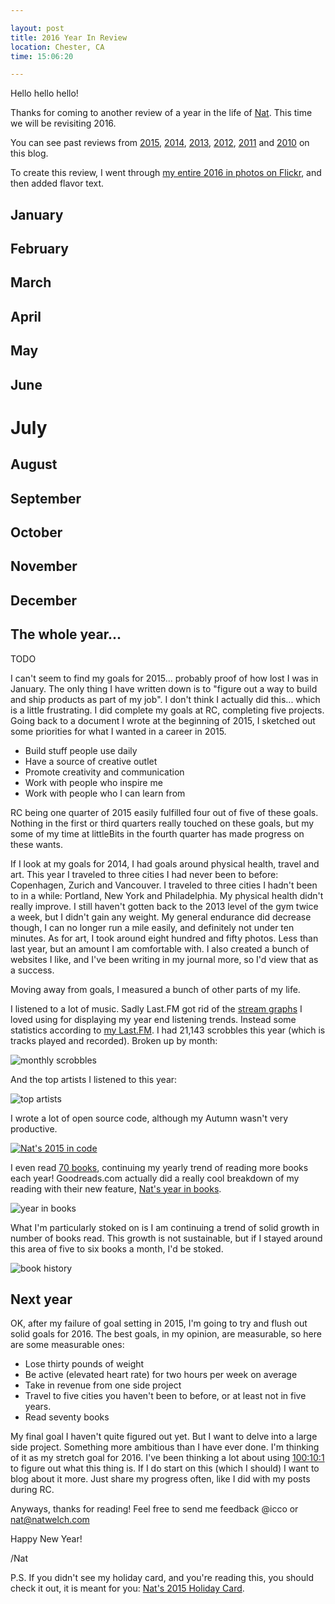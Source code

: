 ```yaml
---

layout: post
title: 2016 Year In Review
location: Chester, CA
time: 15:06:20

---
```


Hello hello hello!

Thanks for coming to another review of a year in the life of [Nat](http://natwelch.com). This time we will be revisiting 2016.

You can see past reviews from [2015](https://writing.natwelch.com/post/531), [2014](https://writing.natwelch.com/post/524), [2013](https://writing.natwelch.com/post/521), [2012](https://writing.natwelch.com/post/513), [2011](https://writing.natwelch.com/post/507) and [2010](https://writing.natwelch.com/post/499) on this blog.

To create this review, I went through [my entire 2016 in photos on Flickr](https://www.flickr.com/photos/icco/sets/72157650347678131), and then added flavor text.

## January


## February


## March


## April


## May


## June


# July

## August


## September


## October


## November


## December


## The whole year...

TODO

I can't seem to find my goals for 2015... probably proof of how lost I was in January. The only thing I have written down is to "figure out a way to build and ship products as part of my job". I don't think I actually did this... which is a little frustrating. I did complete my goals at RC, completing five projects. Going back to a document I wrote at the beginning of 2015, I sketched out some priorities for what I wanted in a career in 2015.

 * Build stuff people use daily
 * Have a source of creative outlet
 * Promote creativity and communication
 * Work with people who inspire me
 * Work with people who I can learn from

RC being one quarter of 2015 easily fulfilled four out of five of these goals. Nothing in the first or third quarters really touched on these goals, but my some of my time at littleBits in the fourth quarter has made progress on these wants.

If I look at my goals for 2014, I had goals around physical health, travel and art. This year I traveled to three cities I had never been to before: Copenhagen, Zurich and Vancouver. I traveled to three cities I hadn't been to in a while: Portland, New York and Philadelphia. My physical health didn't really improve. I still haven't gotten back to the 2013 level of the gym twice a week, but I didn't gain any weight. My general endurance did decrease though, I can no longer run a mile easily, and definitely not under ten minutes. As for art, I took around eight hundred and fifty photos. Less than last year, but an amount I am comfortable with. I also created a bunch of websites I like, and I've been writing in my journal more, so I'd view that as a success.

Moving away from goals, I measured a bunch of other parts of my life.

I listened to a lot of music. Sadly Last.FM got rid of the [stream graphs](http://leebyron.com/streamgraph/) I loved using for displaying my year end listening trends. Instead some statistics according to [my Last.FM](http://www.last.fm/user/icco). I had 21,143 scrobbles this year (which is tracks played and recorded). Broken up by month:

![monthly scrobbles](https://writing.natwelch.com/images/2015/12/monthly_scrobbles.png)

And the top artists I listened to this year:

![top artists](https://writing.natwelch.com/images/2015/12/top_artists.png)

I wrote a lot of open source code, although my Autumn wasn't very productive.

[![Nat's 2015 in code](https://writing.natwelch.com/images/2015/12/commits.png)](http://code.natwelch.com)

I even read [70 books](https://www.goodreads.com/challenges/3082-2015-reading-challenge), continuing my yearly trend of reading more books each year! Goodreads.com actually did a really cool breakdown of my reading with their new feature, [Nat's year in books](https://www.goodreads.com/user/year_in_books/2015/12680-nat).

![year in books](https://writing.natwelch.com/images/2015/12/yearinbooks.png)

What I'm particularly stoked on is I am continuing a trend of solid growth in number of books read. This growth is not sustainable, but if I stayed around this area of five to six books a month, I'd be stoked.

![book history](https://writing.natwelch.com/images/2015/12/bookhistory.png)

## Next year

OK, after my failure of goal setting in 2015, I'm going to try and flush out solid goals for 2016. The best goals, in my opinion, are measurable, so here are some measurable ones:

 - Lose thirty pounds of weight
 - Be active (elevated heart rate) for two hours per week on average
 - Take in revenue from one side project
 - Travel to five cities you haven't been to before, or at least not in five years.
 - Read seventy books

My final goal I haven't quite figured out yet. But I want to delve into a large side project. Something more ambitious than I have ever done. I'm thinking of it as my stretch goal for 2016. I've been thinking a lot about using [100:10:1](http://blog.fogus.me/2015/11/04/the-100101-method-my-approach-to-open-source/) to figure out what this thing is. If I do start on this (which I should) I want to blog about it more. Just share my progress often, like I did with my posts during RC.

Anyways, thanks for reading! Feel free to send me feedback @icco or nat@natwelch.com

Happy New Year!

/Nat

P.S. If you didn't see my holiday card, and you're reading this, you should check it out, it is meant for you: [Nat's 2015 Holiday Card](http://natwelch.com/2015/holiday).
